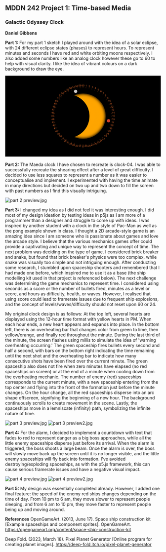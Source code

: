 ## MDDN 242 Project 1: Time-based Media  

### Galactic Odyssey Clock
**Daniel Gibbens**

**Part 1:**
For my part 1 sketch I played around with the idea of a solar eclipse, with 24 different eclipse states (phases) to represent hours. To represent minutes and seconds I have red and white orbiting moons respectively. I also added some numbers like an analog clock however these go to 60 to help with visual clarity. I like the idea of vibrant colours on a dark background to draw the eye.

![part 1 sketch.jpg](sketch.jpg)

**Part 2:**
The Maeda clock I have chosen to recreate is clock-04. I was able to successfully recreate the shearing effect after a level of great difficulty. I decided to use less squares to represent a number as it was easier to conceptualise and implement. I experimented with having the time animate in many directions but decided on two up and two down to fill the screen with past numbers as I find this visually intriguing.

![part 2 preview.jpg](/assets/maeda_preview.jpg)

**Part 3:**
I changed my idea as I did not feel it was interesting enough. I did most of my design ideation by testing ideas in p5js as I am more of a programmer than a designer and struggle to come up with ideas. I was inspired by another student with a clock in the style of Pac-Man as well as the pong example shown in class. I thought a 2D arcade-style game is an amazing idea since I am someone who is passionate about games and love the arcade style. I believe that the various mechanics games offer could provide a captivating and unique way to represent the concept of time.
The next problem was deciding on the type of game. I considered brick breaker and snake, but found that brick breaker's physics were too complex, while snake was visually too simple and not intriguing enough. After conducting some research, I stumbled upon spaceship shooters and remembered that I had made one before, which inspired me to use it as a base (the ship modelling kit used in that project is referenced below).
The next challenge was determining the game mechanics to represent time. I considered using seconds as a score or the number of bullets fired, minutes as a level or score, and hours as difficulty, health, or waves. However, I realised that using score could lead to framerate issues due to frequent ship explosions, and the concept of levels/waves/difficulty should not reset upon 60 or 24.

My original clock design is as follows:
At the top left, several hearts are displayed using the 12-hour time format with yellow hearts in PM. When each hour ends, a new heart appears and expands into place. In the bottom left, there is an overheating bar that changes color from green to lime, then yellow/orange, and finally red throughout the minute. During the last third of the minute, the screen flashes using millis to simulate the idea of 'warning overheating occurring.' The green spaceship fires bullets every second and half a second, with bars on the bottom right indicating the time remaining until the next shot and the overheating bar to indicate how many consecutive shots have been fired over the current minute. The green spaceship also does not fire when zero minutes have elapsed (no red spaceships on screen) or at the end of a minute when cooling down from the overheating mechanic. The number of enemy (red) spaceships corresponds to the current minute, with a new spaceship entering from the top center and flying into the front of the formation just before the minute changes. On the hour change, all the red spaceships disperse into an arc shape offscreen, signifying the beginning of a new hour. The background continuously scrolls to create movement in the scene. Lastly, the spaceships move in a lemniscate (infinity) path, symbolizing the infinite nature of time.

![part 3 preview.jpg](/assets/preview.jpg)
![part 3 preview2.jpg](/assets/preview2.jpg)

**Part 4:**
For the alarm, I decided to implement a countdown with text that fades to red to represent danger as a big boss approaches, while all the little enemy spaceships disperse just before its arrival. When the alarm is triggered, the boss shoots a large beam. Once the alarm is over, the boss will slowly move back up the screen until it is no longer visible, and the little enemy spaceships will fly back into formation. I've avoided destroying/exploding spaceships, as with the p5.js framework, this can cause serious framerate issues and have a negative visual impact.

![part 4 preview.jpg](/assets/alarm.png)
![part 4 preview2.jpg](/assets/alarmActive.png)

**Part 5:**
My design was essentially completed already. However, I added one final feature: the speed of the enemy red ships changes depending on the time of day. From 10 pm to 6 am, they move slower to represent people sleeping, and from 6 am to 10 pm, they move faster to represent people being up and moving around.

**References**
OpenGameArt. (2013, June 17). Space ship construction kit [Example spaceships and component sprites]. OpenGameArt. <u>https://opengameart.org/content/space-ship-construction-kit</u>

Deep Fold. (2023, March 18). Pixel Planet Generator [Online program for creating planet images]. <u>https://deep-fold.itch.io/pixel-planet-generator</u>